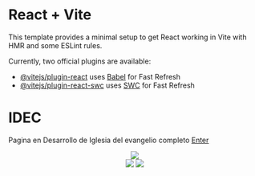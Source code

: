 # React + Vite

This template provides a minimal setup to get React working in Vite with HMR and some ESLint rules.

Currently, two official plugins are available:

- [@vitejs/plugin-react](https://github.com/vitejs/vite-plugin-react/blob/main/packages/plugin-react/README.md) uses [Babel](https://babeljs.io/) for Fast Refresh
- [@vitejs/plugin-react-swc](https://github.com/vitejs/vite-plugin-react-swc) uses [SWC](https://swc.rs/) for Fast Refresh


# IDEC
Pagina en Desarrollo de Iglesia del evangelio completo
<a href="https://iglesia-de-dios-finca-dos.onrender.com/">Enter</a>

<div align="center">
<img src="https://img.shields.io/badge/STATUS-EN%20DESAROLLO-green">

<br>

<img src="https://img.shields.io/github/stars/anonymous-sys19?style=social">
<img src="https://img.shields.io/github/issues/anonymous-sys19/IDEC"> 

</div>
